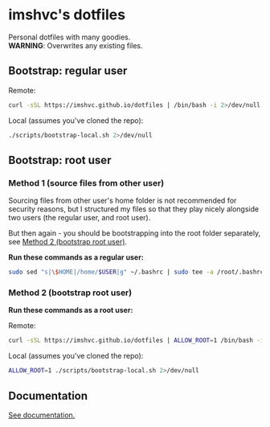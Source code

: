 # imshvc's dotfiles

Personal dotfiles with many goodies.  
**WARNING**: Overwrites any existing files.

## Bootstrap: regular user

Remote:

```bash
curl -sSL https://imshvc.github.io/dotfiles | /bin/bash -i 2>/dev/null
```

Local (assumes you've cloned the repo):

```bash
./scripts/bootstrap-local.sh 2>/dev/null
```

## Bootstrap: root user

### Method 1 (source files from other user)

Sourcing files from other user's home folder is not recommended
for security reasons, but I structured my files so that they play
nicely alongside two users (the regular user, and root user).

But then again - you should be bootstrapping into the root folder
separately, see [Method 2 (bootstrap root user)](#method-2-bootstrap-root-user).

**Run these commands as a regular user:**

```bash
sudo sed "s|\$HOME|/home/$USER|g" ~/.bashrc | sudo tee -a /root/.bashrc >&/dev/null
```

### Method 2 (bootstrap root user)

**Run these commands as a root user:**

Remote:

```bash
curl -sSL https://imshvc.github.io/dotfiles | ALLOW_ROOT=1 /bin/bash -i 2>/dev/null
```

Local (assumes you've cloned the repo):

```bash
ALLOW_ROOT=1 ./scripts/bootstrap-local.sh 2>/dev/null
```

## Documentation

[See documentation.](./DOCUMENTATION.md)

